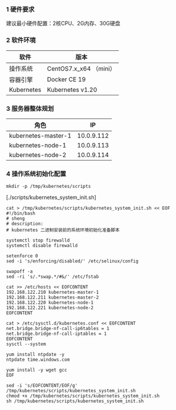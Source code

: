 ### 1 硬件要求

建议最小硬件配置：2核CPU、2G内存、30G硬盘



### 2 软件环境

| 软件       | 版本                   |
| ---------- | ---------------------- |
| 操作系统   | CentOS7.x_x64 （mini） |
| 容器引擎   | Docker CE 19           |
| Kubernetes | Kubernetes v1.20       |



### 3 服务器整体规划

| 角色                | IP         |
| ------------------- | ---------- |
| kubernetes-master-1 | 10.0.9.112 |
| kubernetes-node-1   | 10.0.9.113 |
| kubernetes-node-2   | 10.0.9.114 |



### 4 操作系统初始化配置

```
mkdir -p /tmp/kubernetes/scripts
```

[./scripts/kubernetes_system_init.sh]

```shell
cat > /tmp/kubernetes/scripts/kubernetes_system_init.sh << EOF
#!/bin/bash
# sheng
# description:
# kubernetes 二进制安装前的系统环境初始化准备脚本

systemctl stop firewalld
systemctl disable firewalld

setenforce 0
sed -i 's/enforcing/disabled/' /etc/selinux/config

swapoff -a
sed -ri 's/.*swap.*/#&/' /etc/fstab

cat >> /etc/hosts << EOFCONTENT
192.168.122.210 kubernetes-master-1
192.168.122.211 kubernetes-master-2
192.168.122.220 kubernetes-node-1
192.168.122.221 kubernetes-node-2
EOFCONTENT

cat > /etc/sysctl.d/kubernetes.conf << EOFCONTENT
net.bridge.bridge-nf-call-ip6tables = 1
net.bridge.bridge-nf-call-iptables = 1
EOFCONTENT
sysctl --system

yum install ntpdate -y
ntpdate time.windows.com

yum install -y wget gcc
EOF

sed -i 's/EOFCONTENT/EOF/g' /tmp/kubernetes/scripts/kubernetes_system_init.sh
chmod +x /tmp/kubernetes/scripts/kubernetes_system_init.sh
sh /tmp/kubernetes/scripts/kubernetes_system_init.sh
```

